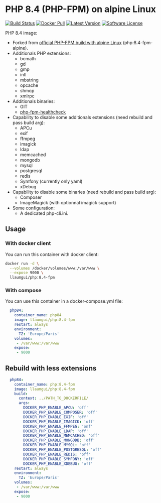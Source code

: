 # PHP 8.4 (PHP-FPM) on alpine Linux

[![Build Status][ico-ghactions]][link-ghactions]
[![Docker Pull][ico-docker]][link-docker]
[![Latest Version][ico-version]][link-docker]
[![Software License][ico-license]](LICENSE)

PHP 8.4 image:

* Forked from [official PHP-FPM build with alpine Linux](https://store.docker.com/images/php) (php:8.4-fpm-alpine).
* Additionals PHP extensions:
  * bcmath
  * gd
  * gmp
  * intl
  * mbstring
  * opcache
  * shmop
  * xmlrpc
* Additionals binaries:
  * GIT
  * [php-fpm-healthcheck](https://github.com/renatomefi/php-fpm-healthcheck)
* Capability to disable some additionals extensions (need rebuild and pass build arg):
  * APCu
  * exif
  * ffmpeg
  * imagick
  * ldap
  * memcached
  * mongodb
  * mysql
  * postgresql
  * redis
  * Symfony (currently only yaml)
  * xDebug
* Capability to disable some binaries (need rebuild and pass build arg):
  * Composer
  * ImageMagick (with optionnal imagick support)
* Some configuration:
  * A dedicated php-cli.ini.

## Usage

### With docker client

You can run this container with docker client:

~~~bash
docker run -d \
  --volumes /docker/volumes/www:/var/www \
  --expose 9000 \
  llaumgui/php:8.4-fpm
~~~

### With compose

You can use this container in a docker-compose.yml file:

~~~yaml
  php84:
    container_name: php84
    image: llaumgui/php:8.4-fpm
    restart: always
    environment:
      TZ: 'Europe/Paris'
    volumes:
     - /var/www:/var/www
    expose:
     - 9000
~~~

## Rebuild with less extensions

~~~yaml
  php84:
    container_name: php:8.4-fpm
    image: llaumgui/php:8.4-fpm
    build:
      context: ../PATH_TO_DOCKERFILE/
      args:
        DOCKER_PHP_ENABLE_APCU: 'off'
        DOCKER_PHP_ENABLE_COMPOSER: 'off'
        DOCKER_PHP_ENABLE_EXIF: 'off'
        DOCKER_PHP_ENABLE_IMAGICK: 'off'
        DOCKER_PHP_ENABLE_FFMPEG: 'onf'
        DOCKER_PHP_ENABLE_LDAP: 'off'
        DOCKER_PHP_ENABLE_MEMCACHED: 'off'
        DOCKER_PHP_ENABLE_MONGODB: 'off'
        DOCKER_PHP_ENABLE_MYSQL: 'off'
        DOCKER_PHP_ENABLE_POSTGRESQL: 'off'
        DOCKER_PHP_ENABLE_REDIS: 'off'
        DOCKER_PHP_ENABLE_SYMFONY: 'off'
        DOCKER_PHP_ENABLE_XDEBUG: 'off'
    restart: always
    environment:
      TZ: 'Europe/Paris'
    volumes:
     - /var/www:/var/www
    expose:
     - 9000
~~~

[ico-docker]: https://img.shields.io/docker/pulls/llaumgui/php?color=%2496ed&logo=docker&style=flat-square
[link-docker]: https://hub.docker.com/r/llaumgui/php
[ico-ghactions]: https://img.shields.io/github/actions/workflow/status/llaumgui/docker-images-php-fpm/devops.yml?branch=main&style=flat-square&logo=github&label=CI/CD
[link-ghactions]: https://github.com/llaumgui/docker-images-php-fpm/actions
[ico-version]: https://img.shields.io/docker/v/llaumgui/php?sort=semver&color=%2496ed&logo=docker&style=flat-square
[ico-license]: https://img.shields.io/github/license/llaumgui/docker-images-php-fpm?style=flat-square
